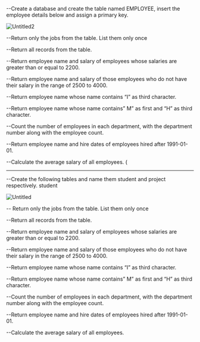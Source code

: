 
--Create a database and create the table named EMPLOYEE, insert the employee details below and assign a primary key.

![Untitled2](https://github.com/lois4801/SQL_Projects/assets/96842662/928c01f6-a84e-4801-a504-6bd7a156f897)


--Return only the jobs from the table. List them only once

--Return all records from the table. 

--Return employee name and salary of employees whose salaries are greater than or equal to 2200. 

--Return employee name and salary of those employees who do not have their salary in the range of 2500 to 4000. 

--Return employee name whose name contains “I” as third character. 

--Return employee name whose name contains” M” as first and “H” as third character. 

--Count the number of employees in each department, with the department number along with the employee count. 

--Return employee name and hire dates of employees hired after 1991-01-01. 

--Calculate the average salary of all employees. (



-------------------------------------------------------------------------------------------------------------


--Create the following tables and name them student and project respectively.
student

![Untitled](https://github.com/lois4801/SQL_Projects/assets/96842662/b2fa33cd-d371-48bd-97a4-d70952294caa)


-- Return only the jobs from the table. List them only once 

--Return all records from the table.

--Return employee name and salary of employees whose salaries are greater than or equal to 2200. 

--Return employee name and salary of those employees who do not have their salary in the range of 2500 to 4000. 

--Return employee name whose name contains “I” as third character. 

--Return employee name whose name contains” M” as first and “H” as third character. 

--Count the number of employees in each department, with the department number along with the employee count. 

--Return employee name and hire dates of employees hired after 1991-01-01. 

--Calculate the average salary of all employees. 
